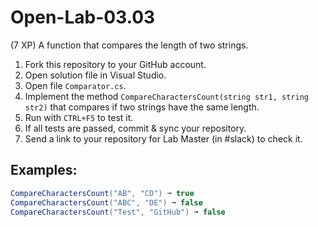 # Open-Lab-03.03
(7 XP) A function that compares the length of two strings.

1. Fork this repository to your GitHub account.
2. Open solution file in Visual Studio.
3. Open file `Comparator.cs`.
4. Implement the method `CompareCharactersCount(string str1, string str2)` that compares if two strings have the same length.
5. Run with `CTRL+F5` to test it.
6. If all tests are passed, commit & sync your repository.
7. Send a link to your repository for Lab Master (in #slack) to check it.

## Examples: 
```C#
CompareCharactersCount("AB", "CD") ➞ true
CompareCharactersCount("ABC", "DE") ➞ false
CompareCharactersCount("Test", "GitHub") ➞ false
```

